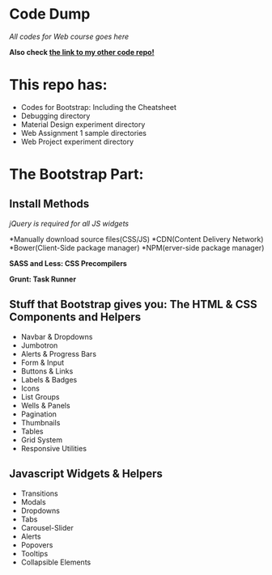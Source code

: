 # Code Dump

*All codes for Web course goes here*

**Also check [the link to my other code repo!](https://github.com/has9h/atom-desktop)**

# This repo has:

* Codes for Bootstrap: Including the Cheatsheet
* Debugging directory
* Material Design experiment directory
* Web Assignment 1 sample directories
* Web Project experiment directory

# The Bootstrap Part:

## Install Methods

*jQuery is required for all JS widgets*

*Manually download source files(CSS/JS)
*CDN(Content Delivery Network)
*Bower(Client-Side package manager)
*NPM(erver-side package manager)

**SASS and Less: CSS Precompilers**

**Grunt: Task Runner**

## Stuff that Bootstrap gives you: The HTML & CSS Components and Helpers

* Navbar & Dropdowns
* Jumbotron
* Alerts & Progress Bars
* Form & Input
* Buttons & Links
* Labels & Badges
* Icons
* List Groups
* Wells & Panels
* Pagination
* Thumbnails
* Tables
* Grid System
* Responsive Utilities

## Javascript Widgets & Helpers

* Transitions
* Modals
* Dropdowns
* Tabs
* Carousel-Slider
* Alerts
* Popovers
* Tooltips
* Collapsible Elements
